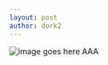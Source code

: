 ```yaml
---
layout: post
author: dork2
---
```

<img src="../assets/missing_image.png" alt="image goes here">
AAA
